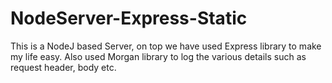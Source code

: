 # NodeServer-Express-Static
This is a NodeJ based Server, on top we have used Express library to make my life easy. Also used Morgan library to log the various details such as request header, body etc.
